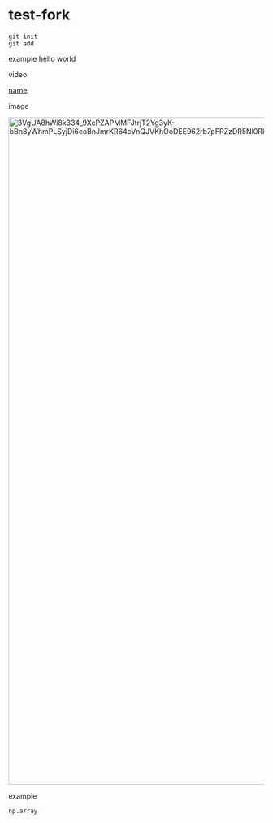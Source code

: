 # test-fork

``` 
git init 
git add
```
example hello world 

video 

[name](https://www.youtube.com/watch?v=UFGweev_PJo&list=PLXsBti0EwQ6yLQldACw0V5fIpgsyPg539&index=43)

image 
<div>
  
<img width="1560" height="1314" alt="3VgUA8hWi8k334_9XePZAPMMFJtrjT2Yg3yK-bBn8yWhmPLSyjDi6coBnJmrKR64cVnQJVKhOoDEE962rb7pFRZzDR5Nl0Rk4NqU4NgZb14lW2tG65jhnrbqDhNQBqCqctPOYbnderL_3TzBo7fAgz59w7H55OW8khE9H3UTgyXpvrKgTKgRWe1M39HxIA" src="https://github.com/user-attachments/assets/9b4b4ec1-7629-46a0-ba88-7e052b2c6257" />
</div>

example 

```
np.array
```
